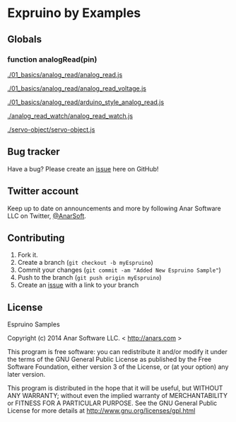 # Expruino by Examples


## Globals

### function analogRead(pin)
[./01_basics/analog_read/analog_read.js](./01_basics/analog_read/analog_read.js)

[./01_basics/analog_read/analog_read_voltage.js](./01_basics/analog_read/analog_read_voltage.js)

[./01_basics/analog_read/arduino_style_analog_read.js](./01_basics/analog_read/arduino_style_analog_read.js)

[./analog_read_watch/analog_read_watch.js](./analog_read_watch/analog_read_watch.js)

[./servo-object/servo-object.js](./servo-object/servo-object.js)

## Bug tracker

Have a bug? Please create an [issue](https://github.com/anars/Espruino/issues) here on GitHub!

## Twitter account

Keep up to date on announcements and more by following Anar Software LLC on Twitter, [@AnarSoft](http://twitter.com/AnarSoft).

## Contributing

1. Fork it.
2. Create a branch (`git checkout -b myEspruino`)
3. Commit your changes (`git commit -am "Added New Espruino Sample"`)
4. Push to the branch (`git push origin myEspruino`)
5. Create an [issue](https://github.com/anars/Espruino/issues) with a link to your branch

## License

Espruino Samples

Copyright (c) 2014 Anar Software LLC. < http://anars.com >

This program is free software: you can redistribute it and/or modify it under the terms of the GNU General Public License as published by the Free Software Foundation, either version 3 of the License, or (at your option) any later version.

This program is distributed in the hope that it will be useful, but WITHOUT ANY WARRANTY; without even the implied warranty of MERCHANTABILITY or FITNESS FOR A PARTICULAR PURPOSE. See the GNU General Public License for more details at http://www.gnu.org/licenses/gpl.html
